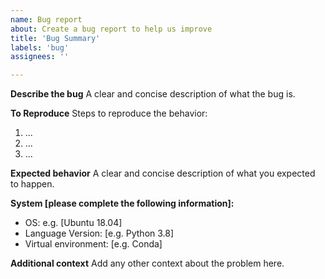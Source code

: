 ```yaml
---
name: Bug report
about: Create a bug report to help us improve
title: 'Bug Summary'
labels: 'bug'
assignees: ''

---
```


**Describe the bug**
A clear and concise description of what the bug is.

**To Reproduce**
Steps to reproduce the behavior:
1. ...
2. ...
3. ...

**Expected behavior**
A clear and concise description of what you expected to happen.

**System [please complete the following information]:**
 - OS: e.g. [Ubuntu 18.04]
 - Language Version: [e.g. Python 3.8]
 - Virtual environment: [e.g. Conda]

**Additional context**
Add any other context about the problem here.

